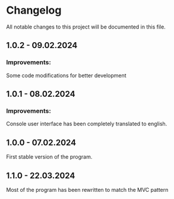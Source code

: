 # Changelog

All notable changes to this project will be documented in this file.

## 1.0.2 - 09.02.2024

### Improvements:

Some code modifications for better development

## 1.0.1 - 08.02.2024

### Improvements:

Console user interface has been completely translated to english.

## 1.0.0 - 07.02.2024

First stable version of the program.

## 1.1.0 - 22.03.2024

Most of the program has been rewritten to match the MVC pattern

